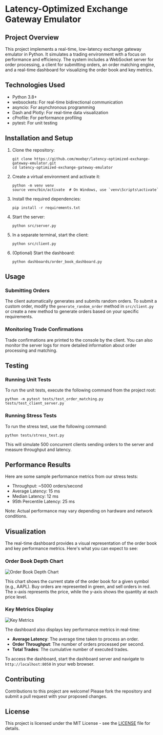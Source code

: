 # Latency-Optimized Exchange Gateway Emulator

## Project Overview

This project implements a real-time, low-latency exchange gateway emulator in Python. It simulates a trading environment with a focus on performance and efficiency. The system includes a WebSocket server for order processing, a client for submitting orders, an order matching engine, and a real-time dashboard for visualizing the order book and key metrics.

## Technologies Used

- Python 3.8+
- websockets: For real-time bidirectional communication
- asyncio: For asynchronous programming
- Dash and Plotly: For real-time data visualization
- cProfile: For performance profiling
- pytest: For unit testing

## Installation and Setup

1. Clone the repository:
   ```
   git clone https://github.com/moebqr/latency-optimized-exchange-gateway-emulator.git
   cd latency-optimized-exchange-gateway-emulator
   ```

2. Create a virtual environment and activate it:
   ```
   python -m venv venv
   source venv/bin/activate  # On Windows, use `venv\Scripts\activate`
   ```

3. Install the required dependencies:
   ```
   pip install -r requirements.txt
   ```

4. Start the server:
   ```
   python src/server.py
   ```

5. In a separate terminal, start the client:
   ```
   python src/client.py
   ```

6. (Optional) Start the dashboard:
   ```
   python dashboards/order_book_dashboard.py
   ```

## Usage

### Submitting Orders

The client automatically generates and submits random orders. To submit a custom order, modify the `generate_random_order` method in `src/client.py` or create a new method to generate orders based on your specific requirements.

### Monitoring Trade Confirmations

Trade confirmations are printed to the console by the client. You can also monitor the server logs for more detailed information about order processing and matching.

## Testing

### Running Unit Tests

To run the unit tests, execute the following command from the project root:

```
python -m pytest tests/test_order_matching.py tests/test_client_server.py
```

### Running Stress Tests

To run the stress test, use the following command:

```
python tests/stress_test.py
```

This will simulate 500 concurrent clients sending orders to the server and measure throughput and latency.

## Performance Results

Here are some sample performance metrics from our stress tests:

- Throughput: ~5000 orders/second
- Average Latency: 15 ms
- Median Latency: 12 ms
- 95th Percentile Latency: 25 ms

Note: Actual performance may vary depending on hardware and network conditions.

## Visualization

The real-time dashboard provides a visual representation of the order book and key performance metrics. Here's what you can expect to see:

### Order Book Depth Chart

![Order Book Depth Chart](docs/images/order_book_depth_chart.png)

This chart shows the current state of the order book for a given symbol (e.g., AAPL). Buy orders are represented in green, and sell orders in red. The x-axis represents the price, while the y-axis shows the quantity at each price level.

### Key Metrics Display

![Key Metrics](docs/images/key_metrics.png)

The dashboard also displays key performance metrics in real-time:

- **Average Latency**: The average time taken to process an order.
- **Order Throughput**: The number of orders processed per second.
- **Total Trades**: The cumulative number of executed trades.

To access the dashboard, start the dashboard server and navigate to `http://localhost:8050` in your web browser.

## Contributing

Contributions to this project are welcome! Please fork the repository and submit a pull request with your proposed changes.

## License

This project is licensed under the MIT License - see the [LICENSE](LICENSE) file for details.

